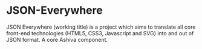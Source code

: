 # JSON-Everywhere

JSON Everywhere (working title) is a project which aims to translate all core front-end technologies (HTML5, CSS3, Javascript and SVG) into and out of JSON format. A core Ashiva component.
